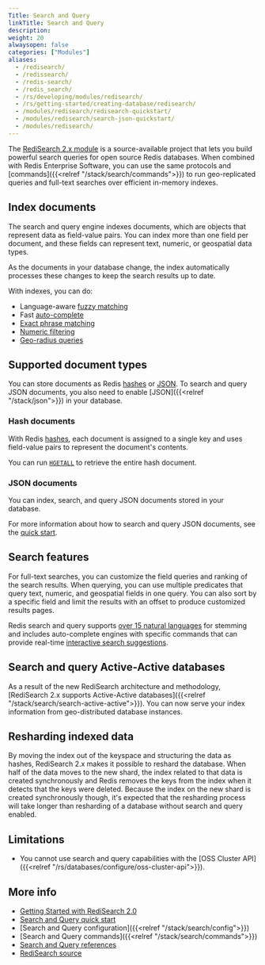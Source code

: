 ```yaml
---
Title: Search and Query
linkTitle: Search and Query
description:
weight: 20
alwaysopen: false
categories: ["Modules"]
aliases:
  - /redisearch/
  - /redissearch/
  - /redis-search/
  - /redis_search/
  - /rs/developing/modules/redisearch/
  - /rs/getting-started/creating-database/redisearch/
  - /modules/redisearch/redisearch-quickstart/
  - /modules/redisearch/search-json-quickstart/
  - /modules/redisearch/
---
```

The [RediSearch 2.x module](https://redis.com/blog/introducing-redisearch-2-0/) is a source-available project that lets you build powerful search queries for open source Redis databases.
When combined with Redis Enterprise Software, you can use the same protocols and [commands]({{<relref "/stack/search/commands">}})
to run geo-replicated queries and full-text searches over efficient in-memory indexes.

## Index documents

The search and query engine indexes documents, which are objects that represent data as field-value pairs. You can index more than one field per document, and these fields can represent text, numeric, or geospatial data types.

As the documents in your database change, the index automatically processes these changes to keep the search results up to date.

With indexes, you can do:
- Language-aware [fuzzy matching](https://redis.io/docs/stack/search/reference/query_syntax/#fuzzy-matching)
- Fast [auto-complete](https://redis.io/docs/stack/search/design/overview/#auto-completion)
- [Exact phrase matching](https://redis.io/docs/stack/search/reference/query_syntax/)
- [Numeric filtering](https://redis.io/docs/stack/search/reference/query_syntax/#numeric-filters-in-query)
- [Geo-radius queries](https://redis.io/docs/stack/search/reference/query_syntax/#geo-filters-in-query)

## Supported document types

You can store documents as Redis [hashes](https://redis.io/docs/manual/data-types/#hashes) or [JSON](http://www.json.org/). To search and query JSON documents, you also need to enable [JSON]({{<relref "/stack/json">}}) in your database.

### Hash documents

With Redis [hashes](https://redis.io/docs/manual/data-types/#hashes), each document is assigned to a single key and uses field-value pairs to represent the document's contents.

You can run [`HGETALL`](https://redis.io/commands/hgetall/) to retrieve the entire hash document.

### JSON documents

You can index, search, and query JSON documents stored in your database.

For more information about how to search and query JSON documents, see the [quick start](https://redis.io/docs/stack/search/indexing_json/).

## Search features

For full-text searches, you can customize the field queries and ranking of the search results.
When querying, you can use multiple predicates that query text, numeric, and geospatial fields in one query.
You can also sort by a specific field and limit the results with an offset to produce customized results pages.

Redis search and query supports [over 15 natural languages](https://redis.io/docs/stack/search/reference/stemming#supported-languages) for stemming and includes auto-complete engines with specific commands that can provide real-time [interactive search suggestions](https://redis.io/commands/ft.sugadd/).

## Search and query Active-Active databases

As a result of the new RediSearch architecture and methodology, [RediSearch 2.x supports Active-Active databases]({{<relref "/stack/search/search-active-active">}}).
You can now serve your index information from geo-distributed database instances.

## Resharding indexed data

By moving the index out of the keyspace and structuring the data as hashes, RediSearch 2.x makes it possible to reshard the database.
When half of the data moves to the new shard, the index related to that data is created synchronously and Redis removes the keys from the index when it detects that the keys were deleted.
Because the index on the new shard is created synchronously though, it's expected that the resharding process will take longer than resharding of a database without search and query enabled.

## Limitations

- You cannot use search and query capabilities with the [OSS Cluster API]({{<relref "/rs/databases/configure/oss-cluster-api">}}).

## More info

- [Getting Started with RediSearch 2.0](https://redis.com/blog/getting-started-with-redisearch-2-0/)
- [Search and Query quick start](https://redis.io/docs/stack/search/quick_start/)
- [Search and Query configuration]({{<relref "/stack/search/config">}})
- [Search and Query commands]({{<relref "/stack/search/commands">}})
- [Search and Query references](https://redis.io/docs/stack/search/reference/)
- [RediSearch source](https://github.com/RediSearch/RediSearch)
